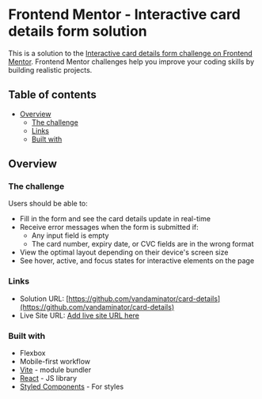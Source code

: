 # Frontend Mentor - Interactive card details form solution

This is a solution to the [Interactive card details form challenge on Frontend Mentor](https://www.frontendmentor.io/challenges/interactive-card-details-form-XpS8cKZDWw). Frontend Mentor challenges help you improve your coding skills by building realistic projects. 

## Table of contents

- [Overview](#overview)
  - [The challenge](#the-challenge)
  - [Links](#links)
  - [Built with](#built-with)


## Overview

### The challenge

Users should be able to:

- Fill in the form and see the card details update in real-time
- Receive error messages when the form is submitted if:
  - Any input field is empty
  - The card number, expiry date, or CVC fields are in the wrong format
- View the optimal layout depending on their device's screen size
- See hover, active, and focus states for interactive elements on the page


### Links

- Solution URL: [https://github.com/vandaminator/card-details](https://github.com/vandaminator/card-details)
- Live Site URL: [Add live site URL here](https://your-live-site-url.com)


### Built with

- Flexbox
- Mobile-first workflow
- [Vite](https://vitejs.dev/) - module bundler
- [React](https://react.dev/) - JS library
- [Styled Components](https://styled-components.com/) - For styles

